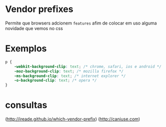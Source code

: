 # Vendor prefixes

Permite que browsers adcionem `features` afim de
colocar em uso alguma novidade que vemos no css

# Exemplos

```css
p {
    -webkit-background-clip: text; /* chrome, safari, ios e android */
    -moz-background-clip: text; /* mozilla firefox */
    -ms-background-clip: text; /* internet explorer */
    -o-background-clip: text; /* opera */
}
```
# consultas

(http://ireade.github.io/which-vendor-prefix)
(http://caniuse.com)